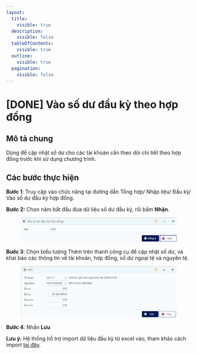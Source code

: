 ```yaml
---
layout:
  title:
    visible: true
  description:
    visible: false
  tableOfContents:
    visible: true
  outline:
    visible: true
  pagination:
    visible: false
---
```


# \[DONE] Vào số dư đầu kỳ theo hợp đồng

## Mô tả chung

Dùng để cập nhật số dư cho các tài khoản cần theo dõi chi tiết theo hợp đồng trước khi sử dụng chương trình.

## Các bước thực hiện

**Bước 1**: Truy cập vào chức năng tại đường dẫn Tổng hợp/ Nhập liệu/ Đầu kỳ/ Vào số dư đầu kỳ hợp đồng.

**Bước 2:** Chọn năm bắt đầu đưa dữ liệu số dư đầu kỳ, rồi bấm **Nhận**.

<figure><img src="../../.gitbook/assets/image (116).png" alt=""><figcaption></figcaption></figure>

**Bước 3**: Chọn biểu tượng Thêm trên thanh công cụ để cập nhật số dư, và khai báo các thông tin về tài khoản, hơp đồng, số dư ngoại tệ và nguyên tệ.

<figure><img src="../../.gitbook/assets/image (60).png" alt=""><figcaption></figcaption></figure>

**Bước 4**: Nhấn **Lưu**

**Lưu ý:** Hệ thống hỗ trợ import dữ liệu đầu kỳ từ excel vào, tham khảo cách import [tại đây](http://127.0.0.1:5000/s/rcD7ImF1NXzNzFohN8p5/import-du-lieu-tu-excel-vao-chuong-trinh).
